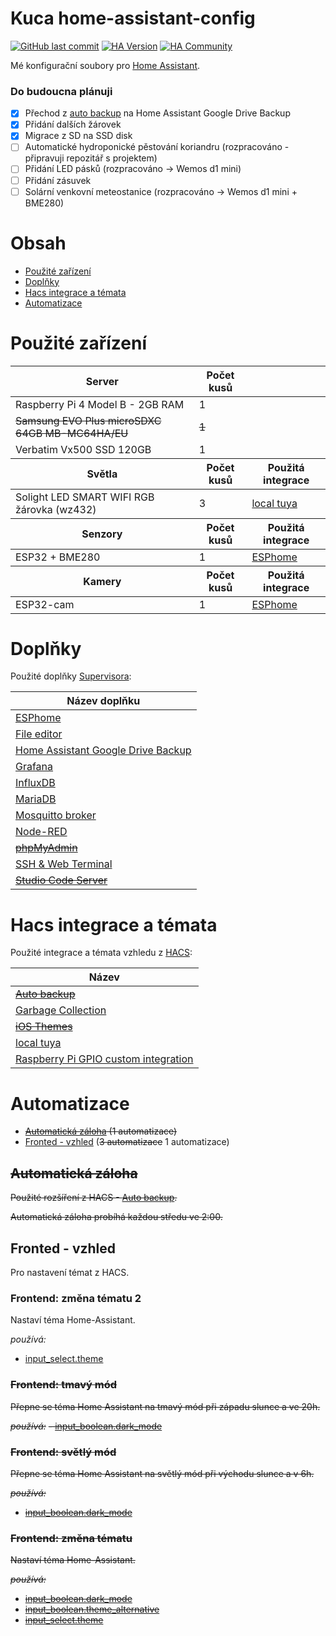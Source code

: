 # Kuca home-assistant-config

[![GitHub last commit](https://img.shields.io/github/last-commit/kuca171/home-assistant-config)](https://github.com/kuca171/home-assistant-config/commits/main)
[![HA Version](https://img.shields.io/badge/Running%20Home%20Asssistant-2022.6.7%20-green)](https://github.com/home-assistant/core/releases/tag/2022.6.7)
[![HA Community](https://img.shields.io/badge/HA%20community-forum-green)](https://community.home-assistant.io/u/kuca171/summary)

Mé konfigurační soubory pro [Home Assistant](https://home-assistant.io/).

### Do budoucna plánuji

- [x] Přechod z [auto backup](https://github.com/jcwillox/hass-auto-backup) na Home Assistant Google Drive Backup
- [x] Přidání dalších žárovek
- [x] Migrace z SD na SSD disk
- [ ] Automatické hydroponické pěstování koriandru (rozpracováno - připravuji repozitář s projektem)  
- [ ] Přidání LED pásků (rozpracováno -> Wemos d1 mini) 
- [ ] Přidání zásuvek
- [ ] Solární venkovní meteostanice (rozpracováno -> Wemos d1 mini + BME280)

# Obsah

- [Použité zařízení](#použité-zařízení)
- [Doplňky](#doplňky)
- [Hacs integrace a témata](#hacs-integrace-a-témata)
- [Automatizace](#automatizace)

# Použité zařízení

<!-- start-table -->

<table>
  <thead>
    <tr>
      <th>Server</th>
      <th>Počet kusů </th>
      <th></th>
    </tr>
  </thead>
  <tbody>
    <tr>
      <td>Raspberry Pi 4 Model B - 2GB RAM</td>
      <td>1</td>
      <td></td>
    </tr>
    <tr>
      <td><s>Samsung EVO Plus microSDXC 64GB MB-MC64HA/EU</s></td>
      <td><s>1</s></td>
      <td></td>
    </tr>
    <tr>
      <td>Verbatim Vx500 SSD 120GB</td>
      <td>1</td>
      <td></td>
    </tr>
  </tbody>
  <thead>
    <tr>
      <th>Světla</th> 
      <th>Počet kusů</th>
      <th>Použitá integrace</th>
    </tr>
  </thead>
  <tbody>
    <tr>
      <td>Solight LED SMART WIFI RGB žárovka (wz432)</td>
      <td>3</td>
      <td><a href="https://github.com/rospogrigio/localtuya/">local tuya</a></td>
    </tr>
  </tbody>
  <thead>
    <tr>
      <th>Senzory</th>
      <th>Počet kusů</th>
      <th>Použitá integrace</th>
    </tr>
  </thead>
  <tbody>
    <tr>
      <td>ESP32 + BME280</td>
      <td>1</td>
      <td><a href="https://github.com/esphome/esphome">ESPhome</a></td>
    </tr>
  </tbody>
  <thead>
    <tr>
      <th>Kamery</th>
      <th>Počet kusů</th>
      <th>Použitá integrace</th>
    </tr>
  </thead>
  <tbody>
    <tr>
      <td>ESP32-cam</td>
      <td>1</td>
      <td><a href="https://github.com/esphome/esphome">ESPhome</a></td>
    </tr>
  </tbody>
</table>

<!-- end-table -->

# Doplňky

Použité doplňky [Supervisora](https://www.home-assistant.io/getting-started/):

<!-- start-table -->

<table>
  <thead>
    <tr>
      <th>Název doplňku</th>
    </tr>
  </thead>
  <tbody>
    <tr>
      <td><a href="https://github.com/esphome/esphome">ESPhome</a></td>
    </tr>
    <tr>
      <td><a href="https://github.com/home-assistant/addons/tree/master/configurator">File editor</a></td>
    </tr>
    <tr>
      <td><a href="https://github.com/sabeechen/hassio-google-drive-backup">Home Assistant Google Drive Backup</a></td>
    </tr>
    <tr>
      <td><a href="https://github.com/hassio-addons/addon-grafana/">Grafana</a></td>
    </tr>
    <tr>
      <td><a href="https://github.com/hassio-addons/addon-influxdb/">InfluxDB</a></td>
    </tr>
    <tr>
      <td><a href="https://github.com/home-assistant/addons/tree/master/mariadb">MariaDB</a></td>
    </tr>
    <tr>
      <td><a href="https://github.com/home-assistant/addons/tree/master/mosquitto">Mosquitto broker</a></td>
    </tr>
    <tr>
      <td><a href="https://github.com/hassio-addons/addon-node-red">Node-RED</a></td>
    </tr>
    <tr>
      <td><s><a href="https://github.com/hassio-addons/addon-phpmyadmin">phpMyAdmin</a></s></td>
    </tr>
    <tr>
      <td><a href="https://github.com/hassio-addons/addon-ssh">SSH & Web Terminal</a></td>
    </tr>
    <tr>
      <td><s><a href="https://github.com/hassio-addons/addon-vscode/">Studio Code Server</a></s></td>
    </tr>
  </tbody>
</table>

<!-- end-table -->

# Hacs integrace a témata

Použité integrace a témata vzhledu z [HACS](https://hacs.xyz/):

<!-- start-table -->

<table>
  <thead>
    <tr>
      <th>Název</th>
    </tr>
  </thead>
  <tbody>
    <tr>
      <td><s><a href="https://github.com/jcwillox/hass-auto-backup">Auto backup</a></s></td>
    </tr>
    <tr>
      <td><a href="https://github.com/bruxy70/Garbage-Collection/">Garbage Collection</a></td>
    </tr>
    <tr>
      <td><s><a href="https://github.com/basnijholt/lovelace-ios-themes">iOS Themes</a></s></td>
    </tr>
    <tr>
      <td><a href="https://github.com/rospogrigio/localtuya/">local tuya</a></td>
    </tr>
    <tr>
      <td><a href="https://github.com/thecode/ha-rpi_gpio">Raspberry Pi GPIO custom integration</a></td>
    </tr>
  </tbody>
</table>

<!-- end-table -->

# Automatizace

- ~~[Automatická záloha](#automatická-záloha) (1 automatizace)~~ 
- [Fronted - vzhled](#fronted---vzhled) (~~3 automatizace~~ 1 automatizace)

## ~~Automatická záloha~~

~~Použité rozšíření z HACS - [Auto backup](https://github.com/jcwillox/hass-auto-backup).~~

~~Automatická záloha probíhá každou středu ve 2:00.~~

## Fronted - vzhled 

Pro nastavení témat z HACS. 

### Frontend: změna tématu 2

Nastaví téma Home-Assistant.

*používá:*
- [input_select.theme](https://github.com/kuca171/home-assistant-config/blob/master/include/inputs/input_selects.yaml)

### ~~Frontend: tmavý mód~~

~~Přepne se téma Home Assistant na tmavý mód při západu slunce a ve 20h.~~

~~*používá:*~~
~~- [input_boolean.dark_mode](https://github.com/kuca171/home-assistant-config/blob/master/include/input_booleans.yaml)~~

   
### ~~Frontend: světlý mód~~

~~Přepne se téma Home Assistant na světlý mód při východu slunce a v 6h.~~

~~*používá:*~~
- ~~[input_boolean.dark_mode](https://github.com/kuca171/home-assistant-config/blob/master/include/input_booleans.yaml)~~

### ~~Frontend: změna tématu~~

~~Nastaví téma Home-Assistant.~~

~~*používá:*~~
- ~~[input_boolean.dark_mode](https://github.com/kuca171/home-assistant-config/blob/master/include/input_booleans.yaml)~~
- ~~[input_boolean.theme_alternative](https://github.com/kuca171/home-assistant-config/blob/master/include/input_booleans.yaml)~~
- ~~[input_select.theme](https://github.com/kuca171/home-assistant-config/blob/master/include/input_selects.yaml)~~
